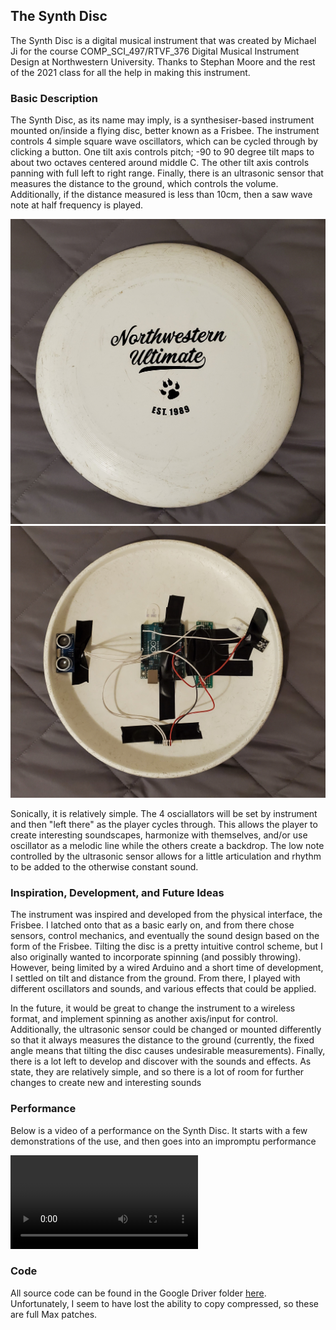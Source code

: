 ## The Synth Disc

The Synth Disc is a digital musical instrument that was created by Michael Ji for the course COMP_SCI_497/RTVF_376 Digital Musical Instrument Design at Northwestern University. Thanks to Stephan Moore and the rest of the 2021 class for all the help in making this instrument.

### Basic Description

The Synth Disc, as its name may imply, is a synthesiser-based instrument mounted on/inside a flying disc, better known as a Frisbee. The instrument controls 4 simple square wave oscillators, which can be cycled through by clicking a button. One tilt axis controls pitch; -90 to 90 degree tilt maps to about two octaves centered around middle C. The other tilt axis controls panning with full left to right range. Finally, there is an ultrasonic sensor that measures the distance to the ground, which controls the volume. Additionally, if the distance measured is less than 10cm, then a saw wave note at half frequency is played.

![DiscFront](Disc_Front.jpg) ![DiscBack](Disc_Back.jpg)

Sonically, it is relatively simple. The 4 osciallators will be set by instrument and then "left there" as the player cycles through. This allows the player to create interesting soundscapes, harmonize with themselves, and/or use oscillator as a melodic line while the others create a backdrop. The low note controlled by the ultrasonic sensor allows for a little articulation and rhythm to be added to the otherwise constant sound.

### Inspiration, Development, and Future Ideas

The instrument was inspired and developed from the physical interface, the Frisbee. I latched onto that as a basic early on, and from there chose sensors, control mechanics, and eventually the sound design based on the form of the Frisbee. Tilting the disc is a pretty intuitive control scheme, but I also originally wanted to incorporate spinning (and possibly throwing). However, being limited by a wired Arduino and a short time of development, I settled on tilt and distance from the ground. From there, I played with different oscillators and sounds, and various effects that could be applied. 

In the future, it would be great to change the instrument to a wireless format, and implement spinning as another axis/input for control. Additionally, the ultrasonic sensor could be changed or mounted differently so that it always measures the distance to the ground (currently, the fixed angle means that tilting the disc causes undesirable measurements). Finally, there is a lot left to develop and discover with the sounds and effects. As state, they are relatively simple, and so there is a lot of room for further changes to create new and interesting sounds

### Performance

Below is a video of a performance on the Synth Disc. It starts with a few demonstrations of the use, and then goes into an impromptu performance

![Performance](performance.mp4)

### Code

All source code can be found in the Google Driver folder [here](https://drive.google.com/drive/folders/19ms-O8n8euudKcYsBEvtY9AzGROrZ6wv?usp=sharing). Unfortunately, I seem to have lost the ability to copy compressed, so these are full Max patches.